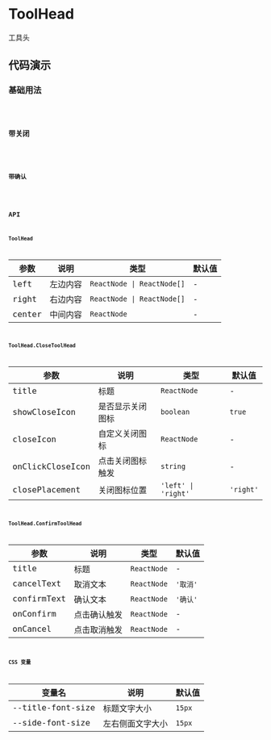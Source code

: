 # ToolHead

工具头

## 代码演示

### 基础用法

<code src="./demos/basic.tsx" />

### 带关闭

<code src="./demos/close.tsx" />

### 带确认

<code src="./demos/confirm.tsx" />

## API

### ToolHead

| 参数   | 说明     | 类型                       | 默认值 |
| ------ | -------- | -------------------------- | ------ |
| left   | 左边内容 | `ReactNode \| ReactNode[]` | -      |
| right  | 右边内容 | `ReactNode \| ReactNode[]` | -      |
| center | 中间内容 | `ReactNode`                | -      |

### ToolHead.CloseToolHead

| 参数             | 说明             | 类型                | 默认值    |
| ---------------- | ---------------- | ------------------- | --------- |
| title            | 标题             | `ReactNode`         | -         |
| showCloseIcon    | 是否显示关闭图标 | `boolean`           | `true`    |
| closeIcon        | 自定义关闭图标   | `ReactNode`         | -         |
| onClickCloseIcon | 点击关闭图标触发 | `string`            | -         |
| closePlacement   | 关闭图标位置     | `'left' \| 'right'` | `'right'` |

### ToolHead.ConfirmToolHead

| 参数        | 说明         | 类型        | 默认值   |
| ----------- | ------------ | ----------- | -------- |
| title       | 标题         | `ReactNode` | -        |
| cancelText  | 取消文本     | `ReactNode` | `'取消'` |
| confirmText | 确认文本     | `ReactNode` | `'确认'` |
| onConfirm   | 点击确认触发 | `ReactNode` | -        |
| onCancel    | 点击取消触发 | `ReactNode` | -        |

### CSS 变量

| 变量名            | 说明             | 默认值 |
| ----------------- | ---------------- | ------ |
| --title-font-size | 标题文字大小     | `15px` |
| --side-font-size  | 左右侧面文字大小 | `15px` |
